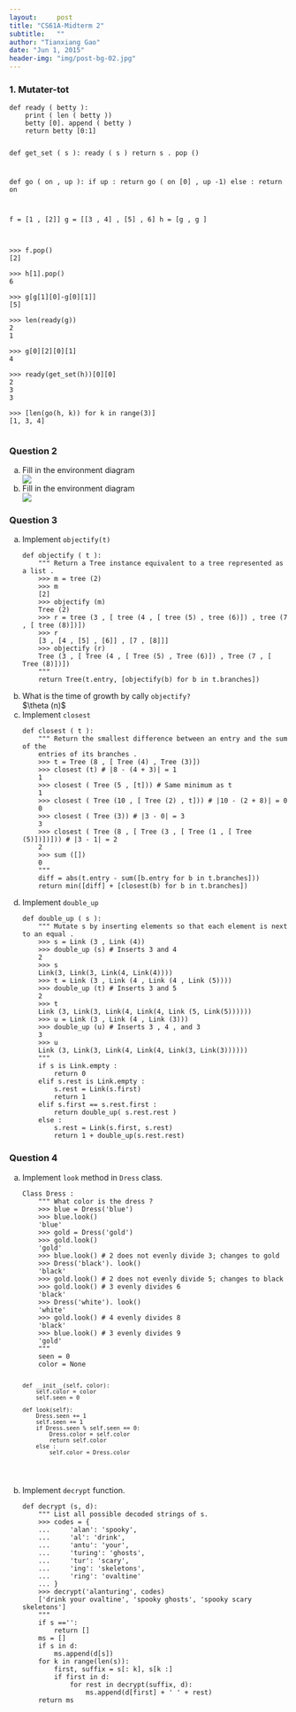 ```yaml
---
layout:     post
title: "CS61A-Midterm 2"
subtitle:   ""
author: "Tianxiang Gao"
date: "Jun 1, 2015"
header-img: "img/post-bg-02.jpg"
---
```

<h3>1. Mutater-tot</h3>
<pre><code>def ready ( betty ):
    print ( len ( betty ))
    betty [0]. append ( betty )
    return betty [0:1]

def get_set ( s ):
    ready ( s )
    return s . pop ()

def go ( on , up ):
    if up :
        return go ( on [0] , up -1)
    else :
        return on

f = [1 , [2]]
g = [[3 , 4] , [5] , 6]
h = [g , g ]</code></pre>

<pre><code>
>>> f.pop()
[2]

>>> h[1].pop()
6

>>> g[g[1][0]-g[0][1]]
[5]

>>> len(ready(g))
2
1

>>> g[0][2][0][1]
4

>>> ready(get_set(h))[0][0]
2
3
3

>>> [len(go(h, k)) for k in range(3)]
[1, 3, 4]

</code></pre>

<h3>Question 2</h3>
<ol type="a">
    <li>Fill in the environment diagram</li>
        <img src="{{site.baseurl}}/img/cs61a/midterm02-2a.jpg">
    <li>Fill in the environment diagram</li>
        <img src="{{site.baseurl}}/img/cs61a/midterm02-2b.jpg">
</ol>

<h3>Question 3</h3>
<ol type="a">
<li>Implement <code>objectify(t)</code></li>
<pre><code>def objectify ( t ):
    """ Return a Tree instance equivalent to a tree represented as a list .
    >>> m = tree (2)
    >>> m
    [2]
    >>> objectify (m)
    Tree (2)
    >>> r = tree (3 , [ tree (4 , [ tree (5) , tree (6)]) , tree (7 , [ tree (8)])])
    >>> r
    [3 , [4 , [5] , [6]] , [7 , [8]]]
    >>> objectify (r)
    Tree (3 , [ Tree (4 , [ Tree (5) , Tree (6)]) , Tree (7 , [ Tree (8)])])
    """
    return Tree(t.entry, [objectify(b) for b in t.branches])
</code></pre>

<li>What is the time of growth by cally <code>objectify?</code></li>
$\theta (n)$

<li>Implement <code>closest</code></li>
<pre><code>def closest ( t ):
    """ Return the smallest difference between an entry and the sum of the
    entries of its branches .
    >>> t = Tree (8 , [ Tree (4) , Tree (3)])
    >>> closest (t) # |8 - (4 + 3)| = 1
    1
    >>> closest ( Tree (5 , [t])) # Same minimum as t
    1
    >>> closest ( Tree (10 , [ Tree (2) , t])) # |10 - (2 + 8)| = 0
    0
    >>> closest ( Tree (3)) # |3 - 0| = 3
    3
    >>> closest ( Tree (8 , [ Tree (3 , [ Tree (1 , [ Tree (5)])])])) # |3 - 1| = 2
    2
    >>> sum ([])
    0
    """
    diff = abs(t.entry - sum([b.entry for b in t.branches]))
    return min([diff] + [closest(b) for b in t.branches])
</code></pre>
<li>Implement <code>double_up</code></li>
<pre><code>def double_up ( s ):
    """ Mutate s by inserting elements so that each element is next to an equal .
    >>> s = Link (3 , Link (4))
    >>> double_up (s) # Inserts 3 and 4
    2
    >>> s
    Link(3, Link(3, Link(4, Link(4))))
    >>> t = Link (3 , Link (4 , Link (4 , Link (5))))
    >>> double_up (t) # Inserts 3 and 5
    2
    >>> t
    Link (3, Link(3, Link(4, Link(4, Link (5, Link(5))))))
    >>> u = Link (3 , Link (4 , Link (3)))
    >>> double_up (u) # Inserts 3 , 4 , and 3
    3
    >>> u
    Link (3, Link(3, Link(4, Link(4, Link(3, Link(3))))))
    """
    if s is Link.empty :
        return 0
    elif s.rest is Link.empty :
        s.rest = Link(s.first)
        return 1
    elif s.first == s.rest.first :
        return double_up( s.rest.rest )
    else :
        s.rest = Link(s.first, s.rest)
        return 1 + double_up(s.rest.rest)</code></pre>
</ol>

<h3>Question 4</h3>
<ol type="a">
<li>Implement <code>look</code> method in <code>Dress</code> class.</li>
<pre><code>Class Dress :
    """ What color is the dress ?
    >>> blue = Dress('blue')
    >>> blue.look()
    'blue'
    >>> gold = Dress('gold')
    >>> gold.look()
    'gold'
    >>> blue.look() # 2 does not evenly divide 3; changes to gold
    >>> Dress('black'). look()
    'black'
    >>> gold.look() # 2 does not evenly divide 5; changes to black
    >>> gold.look() # 3 evenly divides 6 
    'black'
    >>> Dress('white'). look()
    'white'
    >>> gold.look() # 4 evenly divides 8
    'black'
    >>> blue.look() # 3 evenly divides 9
    'gold'
    """
    seen = 0
    color = None

    def __init__(self, color):
        self.color = color
        self.seen = 0

    def look(self):
        Dress.seen += 1 
        self.seen += 1
        if Dress.seen % self.seen == 0:
            Dress.color = self.color
            return self.color
        else :
            self.color = Dress.color

</code></pre>

<li>Implement <code>decrypt</code> function.</li>
<pre><code>def decrypt (s, d):
    """ List all possible decoded strings of s.
    >>> codes = {
    ...     'alan': 'spooky',
    ...     'al': 'drink',
    ...     'antu': 'your',
    ...     'turing': 'ghosts',
    ...     'tur': 'scary',
    ...     'ing': 'skeletons',
    ...     'ring': 'ovaltine'
    ... }
    >>> decrypt('alanturing', codes)
    ['drink your ovaltine', 'spooky ghosts', 'spooky scary skeletons']
    """
    if s =='':
        return []
    ms = []
    if s in d:
        ms.append(d[s])
    for k in range(len(s)):
        first, suffix = s[: k], s[k :]
        if first in d:
            for rest in decrypt(suffix, d):
                ms.append(d[first] + ' ' + rest)
    return ms

</code></pre>
</ol>
